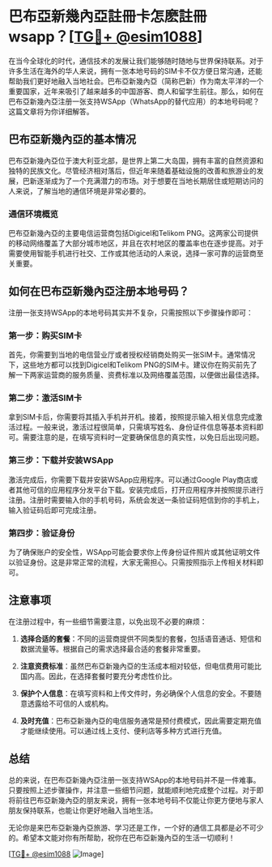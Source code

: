 # 巴布亞新幾內亞註冊卡怎麽註冊wsapp？[[TG💪+ @esim1088](https://t.me/s/esim1088)]

在当今全球化的时代，通信技术的发展让我们能够随时随地与世界保持联系。对于许多生活在海外的华人来说，拥有一张本地号码的SIM卡不仅方便日常沟通，还能帮助我们更好地融入当地社会。巴布亞新幾內亞（简称巴新）作为南太平洋的一个重要国家，近年来吸引了越来越多的中国游客、商人和留学生前往。那么，如何在巴布亞新幾內亞注册一张支持WSApp（WhatsApp的替代应用）的本地号码呢？这篇文章将为你详细解答。

## 巴布亞新幾內亞的基本情况

巴布亞新幾內亞位于澳大利亚北部，是世界上第二大岛国，拥有丰富的自然资源和独特的民族文化。尽管经济相对落后，但近年来随着基础设施的改善和旅游业的发展，巴新逐渐成为了一个充满潜力的市场。对于想要在当地长期居住或短期访问的人来说，了解当地的通信环境是非常必要的。

### 通信环境概览

巴布亞新幾內亞的主要电信运营商包括Digicel和Telikom PNG。这两家公司提供的移动网络覆盖了大部分城市地区，并且在农村地区的覆盖率也在逐步提高。对于需要使用智能手机进行社交、工作或其他活动的人来说，选择一家可靠的运营商至关重要。

## 如何在巴布亞新幾內亞注册本地号码？

注册一张支持WSApp的本地号码其实并不复杂，只需按照以下步骤操作即可：

### 第一步：购买SIM卡

首先，你需要到当地的电信营业厅或者授权经销商处购买一张SIM卡。通常情况下，这些地方都可以找到Digicel和Telikom PNG的SIM卡。建议你在购买前先了解一下两家运营商的服务质量、资费标准以及网络覆盖范围，以便做出最佳选择。

### 第二步：激活SIM卡

拿到SIM卡后，你需要将其插入手机并开机。接着，按照提示输入相关信息完成激活过程。一般来说，激活过程很简单，只需填写姓名、身份证件信息等基本资料即可。需要注意的是，在填写资料时一定要确保信息的真实性，以免日后出现问题。

### 第三步：下载并安装WSApp

激活完成后，你需要下载并安装WSApp应用程序。可以通过Google Play商店或者其他可信的应用程序分发平台下载。安装完成后，打开应用程序并按照提示进行注册。注册时需要输入你的手机号码，系统会发送一条验证码短信到你的手机上，输入验证码后即可完成注册。

### 第四步：验证身份

为了确保账户的安全性，WSApp可能会要求你上传身份证件照片或其他证明文件以验证身份。这是非常正常的流程，大家无需担心。只需按照指示上传相关材料即可。

## 注意事项

在注册过程中，有一些细节需要注意，以免出现不必要的麻烦：

1. **选择合适的套餐**：不同的运营商提供不同类型的套餐，包括语音通话、短信和数据流量等。根据自己的需求选择最合适的套餐非常重要。
   
2. **注意资费标准**：虽然巴布亞新幾內亞的生活成本相对较低，但电信费用可能比国内高。因此，在选择套餐时要充分考虑性价比。

3. **保护个人信息**：在填写资料和上传文件时，务必确保个人信息的安全。不要随意透露给不可信的人或机构。

4. **及时充值**：巴布亞新幾內亞的电信服务通常是预付费模式，因此需要定期充值才能继续使用。可以通过线上支付、便利店等多种方式进行充值。

## 总结

总的来说，在巴布亞新幾內亞注册一张支持WSApp的本地号码并不是一件难事。只要按照上述步骤操作，并注意一些细节问题，就能顺利地完成整个过程。对于即将前往巴布亞新幾內亞的朋友来说，拥有一张本地号码不仅能让你更方便地与家人朋友保持联系，也能让你更好地融入当地生活。

无论你是来巴布亞新幾內亞旅游、学习还是工作，一个好的通信工具都是必不可少的。希望本文能对你有所帮助，祝你在巴布亞新幾內亞的生活一切顺利！

[[TG💪+ @esim1088](https://t.me/s/esim1088) ![Image](https://i.postimg.cc/4NQfJmqS/Snipaste-2025-05-13-00-14-12.png)]